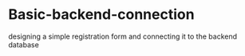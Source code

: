 # Basic-backend-connection
 designing a simple registration  form and connecting it to the backend database
